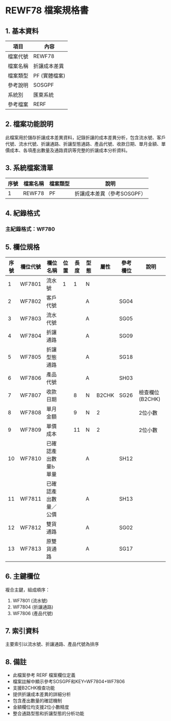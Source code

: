# REWF78 檔案規格書

## 1. 基本資料

| 項目 | 內容 |
|------|------|
| 檔案代號 | REWF78 |
| 檔案名稱 | 折讓成本差異 |
| 檔案類型 | PF (實體檔案) |
| 參考說明 | SOSGPF |
| 系統別 | 匯東系統 |
| 參考檔案 | RERF |

## 2. 檔案功能說明

此檔案用於儲存折讓成本差異資料，記錄折讓的成本差異分析，包含流水號、客戶代號、流水代號、折讓通路、折讓型態通路、產品代號、收款日期、單月金額、單價成本、各項產出數量及通路資訊等完整的折讓成本分析資料。

## 3. 系統檔案清單

| 序號 | 檔案名稱 | 檔案類型 | 說明 |
|------|----------|----------|------|
| 1 | REWF78 | PF | 折讓成本差異（參考SOSGPF） |

## 4. 紀錄格式

### 主紀錄格式：WF780

## 5. 欄位規格

| 序號 | 欄位代號 | 欄位名稱 | 位置 | 長度 | 型態 | 屬性 | 參考欄位 | 說明 |
|------|----------|----------|------|------|------|------|----------|------|
| 1 | WF7801 | 流水號 | 1 | 1 | N | | | |
| 2 | WF7802 | 客戶代號 | | | A | | SG04 | |
| 3 | WF7803 | 流水代號 | | | A | | SG05 | |
| 4 | WF7804 | 折讓通路 | | | A | | SG09 | |
| 5 | WF7805 | 折讓型態通路 | | | A | | SG18 | |
| 6 | WF7806 | 產品代號 | | | A | | SH03 | |
| 7 | WF7807 | 收款日期 | | 8 | N | B2CHK | SG26 | 檢查欄位(B2CHK) |
| 8 | WF7808 | 單月金額 | | 9 | N | 2 | | 2位小數 |
| 9 | WF7809 | 單價成本 | | 11 | N | 2 | | 2位小數 |
| 10 | WF7810 | 已確認產出數量Ь單量 | | | A | | SH12 | |
| 11 | WF7811 | 已確認產出數量／公價 | | | A | | SH13 | |
| 12 | WF7812 | 雙貨通路 | | | A | | SG02 | |
| 13 | WF7813 | 原雙貨通路 | | | A | | SG17 | |

## 6. 主鍵欄位

複合主鍵，組成順序：
1. WF7801 (流水號)
2. WF7804 (折讓通路)
3. WF7806 (產品代號)

## 7. 索引資料

主要索引以流水號、折讓通路、產品代號為排序

## 8. 備註

- 此檔案參考 RERF 檔案欄位定義
- 檔案註解中顯示參考SOSGPF和KEY=WF7804+WF7806
- 支援B2CHK檢查功能
- 提供折讓成本差異的詳細分析
- 包含產出數量的確認機制
- 金額欄位均支援2位小數精度
- 整合通路型態和折讓型態的分析功能 